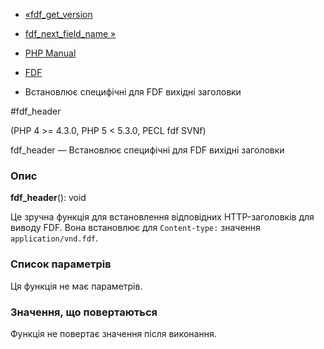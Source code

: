 - [«fdf_get_version](function.fdf-get-version.md)
- [fdf_next_field_name »](function.fdf-next-field-name.md)

- [PHP Manual](index.md)
- [FDF](ref.fdf.md)
- Встановлює специфічні для FDF вихідні заголовки

#fdf_header

(PHP 4 \>= 4.3.0, PHP 5 \< 5.3.0, PECL fdf SVNf)

fdf_header — Встановлює специфічні для FDF вихідні заголовки

### Опис

**fdf_header**(): void

Це зручна функція для встановлення відповідних HTTP-заголовків для
виводу FDF. Вона встановлює для `Content-type:` значення
`application/vnd.fdf`.

### Список параметрів

Ця функція не має параметрів.

### Значення, що повертаються

Функція не повертає значення після виконання.
